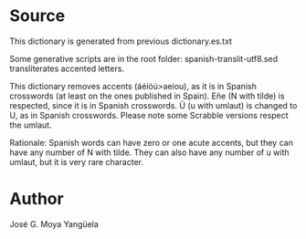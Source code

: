 # Source
This dictionary is generated from previous dictionary.es.txt 

Some generative scripts are in the root folder:
spanish-translit-utf8.sed transliterates accented letters.

This dictionary removes accents (áéíóú>aeiou), as it is in Spanish crosswords (at least on the ones published in Spain).
Eñe (N with tilde) is respected, since it is in Spanish crosswords.
Ü (u with umlaut) is changed to U, as in Spanish crosswords. Please note some Scrabble versions respect the umlaut.

Rationale:
Spanish words can have zero or one acute accents, but they can have any number of N with tilde.
They can also have any number of u with umlaut, but it is very rare character.

# Author
José G. Moya Yangüela

